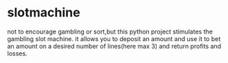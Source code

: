# slotmachine

not to encourage gambling or sort,but this python 
project stimulates the gambling slot machine.
it allows you to deposit an amount and use it to bet
an amount on a desired number of lines(here max 3) and return
profits and losses.
